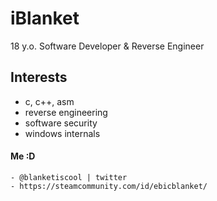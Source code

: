 # iBlanket
18 y.o. Software Developer & Reverse Engineer

## Interests
- c, c++, asm
- reverse engineering
- software security
- windows internals

#### Me :D
```
- @blanketiscool | twitter
- https://steamcommunity.com/id/ebicblanket/
```

